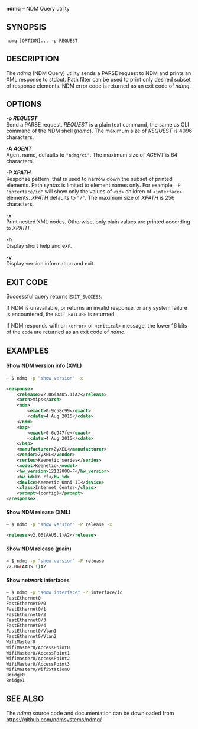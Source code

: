**ndmq** &ndash; NDM Query utility

SYNOPSIS
--------

    ndmq [OPTION]... -p REQUEST

DESCRIPTION
-----------

The *ndmq* (NDM Query) utility sends a PARSE request to NDM and prints
an XML response to stdout. Path filter can be used to print only desired 
subset of response elements. NDM error code is returned as an exit code 
of *ndmq*.

OPTIONS
-------

 __-p _REQUEST___  
    Send a PARSE request. *REQUEST* is a plain text command, the same as
    CLI command of the NDM shell (*ndmc*). The maximum size of *REQUEST*
    is 4096 characters.

 __-A _AGENT___  
    Agent name, defaults to `"ndmq/ci"`. The maximum size of *AGENT* is 64
    characters.

 __-P _XPATH___  
    Response pattern, that is used to narrow down the subset of printed
    elements. Path syntax is limited to element names only. For example,
    `-P "interface/id"` will show only the values of `<id>` children of
    `<interface>` elements. *XPATH* defaults to `"/"`. The maximum size of
    *XPATH* is 256 characters.

 __-x__  
    Print nested XML nodes. Otherwise, only plain values are printed
    according to *XPATH*.

 __-h__  
    Display short help and exit.

 __-v__  
    Display version information and exit.

EXIT CODE
---------

Successful query returns `EXIT_SUCCESS`.

If NDM is unavailable, or returns an invalid response, or any system
failure is encountered, the `EXIT_FAILURE` is returned.

If NDM responds with an `<error>` or `<critical>` message, the lower 16
bits of the `code` are returned as an exit code of *ndmc*.

EXAMPLES
--------

#### Show NDM version info (XML)
```sh   
~ $ ndmq -p "show version" -x
```
```xml
<response>
    <release>v2.06(AAUS.1)A2</release>
    <arch>mips</arch>
    <ndm>
        <exact>0-9c58c99</exact>
        <cdate>4 Aug 2015</cdate>
    </ndm>
    <bsp>
        <exact>0-6c947fe</exact>
        <cdate>4 Aug 2015</cdate>
    </bsp>
    <manufacturer>ZyXEL</manufacturer>
    <vendor>ZyXEL</vendor>
    <series>Keenetic series</series>
    <model>Keenetic</model>
    <hw_version>12132000-F</hw_version>
    <hw_id>kn_rf</hw_id>
    <device>Keenetic Omni II</device>
    <class>Internet Center</class>
    <prompt>(config)</prompt>
</response>
```

#### Show NDM release (XML)
```sh   
~ $ ndmq -p "show version" -P release -x
```
```xml
<release>v2.06(AAUS.1)A2</release>
```

#### Show NDM release (plain)
```sh   
~ $ ndmq -p "show version" -P release
v2.06(AAUS.1)A2
```

#### Show network interfaces
```sh
~ $ ndmq -p "show interface" -P interface/id
FastEthernet0
FastEthernet0/0
FastEthernet0/1
FastEthernet0/2
FastEthernet0/3
FastEthernet0/4
FastEthernet0/Vlan1
FastEthernet0/Vlan2
WifiMaster0
WifiMaster0/AccessPoint0
WifiMaster0/AccessPoint1
WifiMaster0/AccessPoint2
WifiMaster0/AccessPoint3
WifiMaster0/WifiStation0
Bridge0
Bridge1
```

SEE ALSO
--------

The *ndmq* source code and documentation can be downloaded from
<https://github.com/ndmsystems/ndmq/>
